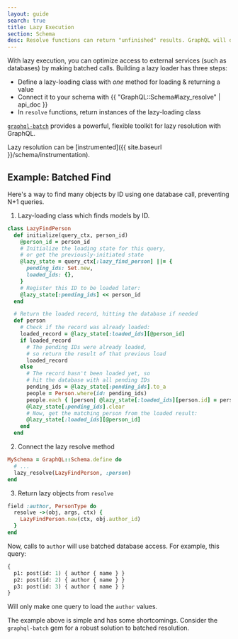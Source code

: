 ```yaml
---
layout: guide
search: true
title: Lazy Execution
section: Schema
desc: Resolve functions can return "unfinished" results. GraphQL will defer finishing them until other fields have been resolved.
---
```


With lazy execution, you can optimize access to external services (such as databases) by making batched calls. Building a lazy loader has three steps:

- Define a lazy-loading class with _one_ method for loading & returning a value
- Connect it to your schema with {{ "GraphQL::Schema#lazy_resolve" | api_doc }}
- In `resolve` functions, return instances of the lazy-loading class

[`graphql-batch`](https://github.com/shopify/graphql-batch) provides a powerful, flexible toolkit for lazy resolution with GraphQL.


Lazy resolution can be [instrumented]({{ site.baseurl }}/schema/instrumentation).

## Example: Batched Find

Here's a way to find many objects by ID using one database call, preventing N+1 queries.

1. Lazy-loading class which finds models by ID.

```ruby
class LazyFindPerson
  def initialize(query_ctx, person_id)
    @person_id = person_id
    # Initialize the loading state for this query,
    # or get the previously-initiated state
    @lazy_state = query_ctx[:lazy_find_person] ||= {
      pending_ids: Set.new,
      loaded_ids: {},
    }
    # Register this ID to be loaded later:
    @lazy_state[:pending_ids] << person_id
  end

  # Return the loaded record, hitting the database if needed
  def person
    # Check if the record was already loaded:
    loaded_record = @lazy_state[:loaded_ids][@person_id]
    if loaded_record
      # The pending IDs were already loaded,
      # so return the result of that previous load
      loaded_record
    else
      # The record hasn't been loaded yet, so
      # hit the database with all pending IDs
      pending_ids = @lazy_state[:pending_ids].to_a
      people = Person.where(id: pending_ids)
      people.each { |person| @lazy_state[:loaded_ids][person.id] = person }
      @lazy_state[:pending_ids].clear
      # Now, get the matching person from the loaded result:
      @lazy_state[:loaded_ids][@person_id]
    end
  end
```

2. Connect the lazy resolve method

```ruby
MySchema = GraphQL::Schema.define do
  # ...
  lazy_resolve(LazyFindPerson, :person)
end
```

3. Return lazy objects from `resolve`

```ruby
field :author, PersonType do
  resolve ->(obj, args, ctx) {
    LazyFindPerson.new(ctx, obj.author_id)
  }
end
```

Now, calls to `author` will use batched database access. For example, this query:

```graphql
{
  p1: post(id: 1) { author { name } }
  p2: post(id: 2) { author { name } }
  p3: post(id: 3) { author { name } }
}
```

Will only make one query to load the `author` values.

The example above is simple and has some shortcomings. Consider the `graphql-batch` gem for a robust solution to batched resolution.
